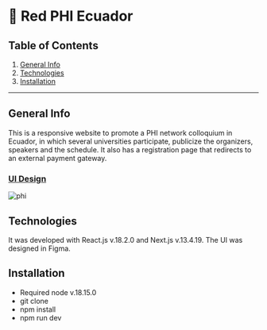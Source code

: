 # :city_sunset: Red PHI Ecuador

## Table of Contents
1. [General Info](#general-info)
2. [Technologies](#technologies)
3. [Installation](#installation)

***
## General Info

This is a responsive website to promote a PHI network colloquium in Ecuador, in which several universities participate, publicize the organizers, speakers and the schedule. It also has a registration page that redirects to an external payment gateway.

### <a href='https://www.figma.com/proto/DZX9DselgRidAd3aDq54IP/Personal-Projects?type=design&node-id=1101-403&t=nyQ0SKXeAyPu295g-1&scaling=scale-down&page-id=1101%3A402&starting-point-node-id=1101%3A403&show-proto-sidebar=1&mode=design' target='_blank'>UI Design</a>

![phi](https://github.com/MAlexGG/phi-ecuador/assets/73828751/2761e458-8f04-490c-aa11-c30e86904a25)

## Technologies
It was developed with React.js v.18.2.0 and Next.js v.13.4.19. The UI was designed in Figma. 

## Installation
- Required node v.18.15.0
- git clone <repository>
- npm install
- npm run dev
